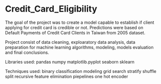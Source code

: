 # Credit_Card_Eligibility
The goal of the project was to create a model capable to establish if client applying for credit card is credible or not.
Predictions were based on Default Payments of Credit Card Clients in Taiwan from 2005 dataset.

Project consist of data cleaning, exploaratory data analysis, data preparation for machine learning algorithms, modeling, models evaluation and final conclusions.

Libraries used:
pandas 
numpy
matplotlib.pyplot
seaborn
sklearn

Techniques used: 
binary classification modeling
grid search 
stratify shuffle split
recursive feature elimination
piepelines
one hot encoder


